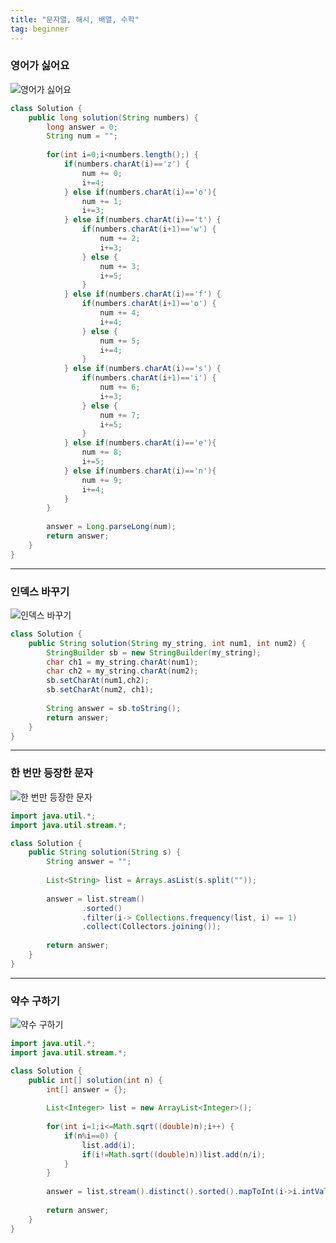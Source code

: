 ```yaml
---
title: "문자열, 해시, 배열, 수학"
tag: beginner
---
```


### 영어가 싫어요
![영어가 싫어요](https://github.com/yony-k/yony-k.github.io/assets/109204976/1ca58a24-f23a-4433-9ed0-3622902e11ee)

```java
class Solution {
    public long solution(String numbers) {
        long answer = 0;
        String num = "";
		
		for(int i=0;i<numbers.length();) {
			if(numbers.charAt(i)=='z') {
				num += 0;
				i+=4;
			} else if(numbers.charAt(i)=='o'){
				num += 1;
				i+=3;
			} else if(numbers.charAt(i)=='t') {
				if(numbers.charAt(i+1)=='w') {
					num += 2;
					i+=3;
				} else {
					num += 3;
					i+=5;
				}
			} else if(numbers.charAt(i)=='f') {
				if(numbers.charAt(i+1)=='o') {
					num += 4;
					i+=4;
				} else {
					num += 5;
					i+=4;
				}
			} else if(numbers.charAt(i)=='s') {
				if(numbers.charAt(i+1)=='i') {
					num += 6;
					i+=3;
				} else {
					num += 7;
					i+=5;
				}
			} else if(numbers.charAt(i)=='e'){
				num += 8;
				i+=5;
			} else if(numbers.charAt(i)=='n'){
				num += 9;
				i+=4;
			} 
		}
		
		answer = Long.parseLong(num);
        return answer;
    }
}
```

---

### 인덱스 바꾸기
![인덱스 바꾸기](https://github.com/yony-k/yony-k.github.io/assets/109204976/da017da3-6bab-4f53-8711-9b788c4d4575)

```java
class Solution {
    public String solution(String my_string, int num1, int num2) {
        StringBuilder sb = new StringBuilder(my_string);
		char ch1 = my_string.charAt(num1);
		char ch2 = my_string.charAt(num2);
		sb.setCharAt(num1,ch2);
		sb.setCharAt(num2, ch1);
		
		String answer = sb.toString();
        return answer;
    }
}
```

---

### 한 번만 등장한 문자
![한 번만 등장한 문자](https://github.com/yony-k/yony-k.github.io/assets/109204976/9f1023b4-3ebe-4696-bcbd-b1ca1d3c0e64)

```java
import java.util.*;
import java.util.stream.*;

class Solution {
    public String solution(String s) {
        String answer = "";
        
        List<String> list = Arrays.asList(s.split(""));
		
		answer = list.stream()
				.sorted()
				.filter(i-> Collections.frequency(list, i) == 1)
				.collect(Collectors.joining());
        
        return answer;
    }
}
```

---

### 약수 구하기
![약수 구하기](https://github.com/yony-k/yony-k.github.io/assets/109204976/504ca532-eac3-4b1e-b4eb-6a4b41a8b6a3)

```java
import java.util.*;
import java.util.stream.*;

class Solution {
    public int[] solution(int n) {
        int[] answer = {};
        
        List<Integer> list = new ArrayList<Integer>();
		
		for(int i=1;i<=Math.sqrt((double)n);i++) {
			if(n%i==0) {
				list.add(i);
				if(i!=Math.sqrt((double)n))list.add(n/i);
			}
		}
		
		answer = list.stream().distinct().sorted().mapToInt(i->i.intValue()).toArray();
        
        return answer;
    }
}
```

